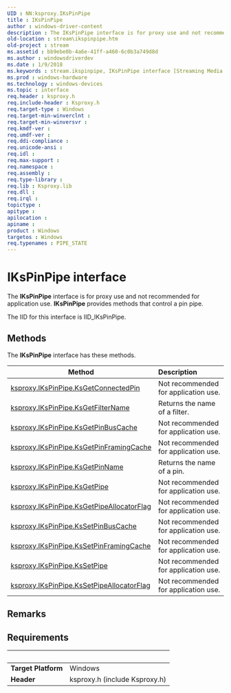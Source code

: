 ```yaml
---
UID : NN:ksproxy.IKsPinPipe
title : IKsPinPipe
author : windows-driver-content
description : The IKsPinPipe interface is for proxy use and not recommended for application use. IKsPinPipe provides methods that control a pin pipe.
old-location : stream\ikspinpipe.htm
old-project : stream
ms.assetid : bb9ebe0b-4a6e-41ff-a460-6c0b3a749d8d
ms.author : windowsdriverdev
ms.date : 1/9/2018
ms.keywords : stream.ikspinpipe, IKsPinPipe interface [Streaming Media Devices], IKsPinPipe interface [Streaming Media Devices], described, IKsPinPipe, ksproxy/IKsPinPipe, ksproxy_baf35b14-3ad8-491c-86cf-9ac2b76d9504.xml
ms.prod : windows-hardware
ms.technology : windows-devices
ms.topic : interface
req.header : ksproxy.h
req.include-header : Ksproxy.h
req.target-type : Windows
req.target-min-winverclnt : 
req.target-min-winversvr : 
req.kmdf-ver : 
req.umdf-ver : 
req.ddi-compliance : 
req.unicode-ansi : 
req.idl : 
req.max-support : 
req.namespace : 
req.assembly : 
req.type-library : 
req.lib : Ksproxy.lib
req.dll : 
req.irql : 
topictype : 
apitype : 
apilocation : 
apiname : 
product : Windows
targetos : Windows
req.typenames : PIPE_STATE
---
```


# IKsPinPipe interface

The <b>IKsPinPipe</b> interface is for proxy use and not recommended for application use. <b>IKsPinPipe</b> provides methods that control a pin pipe. 

The IID for this interface is IID_IKsPinPipe.

## Methods

<p>The <b>IKsPinPipe</b> interface has these methods.</p>

| Method | Description |
| ---- |:---- |
| [ksproxy.IKsPinPipe.KsGetConnectedPin](nf-ksproxy-ikspinpipe-ksgetconnectedpin.md) | Not recommended for application use. |
| [ksproxy.IKsPinPipe.KsGetFilterName](nf-ksproxy-ikspinpipe-ksgetfiltername.md) | Returns the name of a filter. |
| [ksproxy.IKsPinPipe.KsGetPinBusCache](nf-ksproxy-ikspinpipe-ksgetpinbuscache.md) | Not recommended for application use. |
| [ksproxy.IKsPinPipe.KsGetPinFramingCache](nf-ksproxy-ikspinpipe-ksgetpinframingcache.md) | Not recommended for application use. |
| [ksproxy.IKsPinPipe.KsGetPinName](nf-ksproxy-ikspinpipe-ksgetpinname.md) | Returns the name of a pin. |
| [ksproxy.IKsPinPipe.KsGetPipe](nf-ksproxy-ikspinpipe-ksgetpipe.md) | Not recommended for application use. |
| [ksproxy.IKsPinPipe.KsGetPipeAllocatorFlag](nf-ksproxy-ikspinpipe-ksgetpipeallocatorflag.md) | Not recommended for application use. |
| [ksproxy.IKsPinPipe.KsSetPinBusCache](nf-ksproxy-ikspinpipe-kssetpinbuscache.md) | Not recommended for application use. |
| [ksproxy.IKsPinPipe.KsSetPinFramingCache](nf-ksproxy-ikspinpipe-kssetpinframingcache.md) | Not recommended for application use. |
| [ksproxy.IKsPinPipe.KsSetPipe](nf-ksproxy-ikspinpipe-kssetpipe.md) | Not recommended for application use. |
| [ksproxy.IKsPinPipe.KsSetPipeAllocatorFlag](nf-ksproxy-ikspinpipe-kssetpipeallocatorflag.md) | Not recommended for application use. |

## Remarks



## Requirements
| &nbsp; | &nbsp; |
| ---- |:---- |
| **Target Platform** | Windows |
| **Header** | ksproxy.h (include Ksproxy.h) |